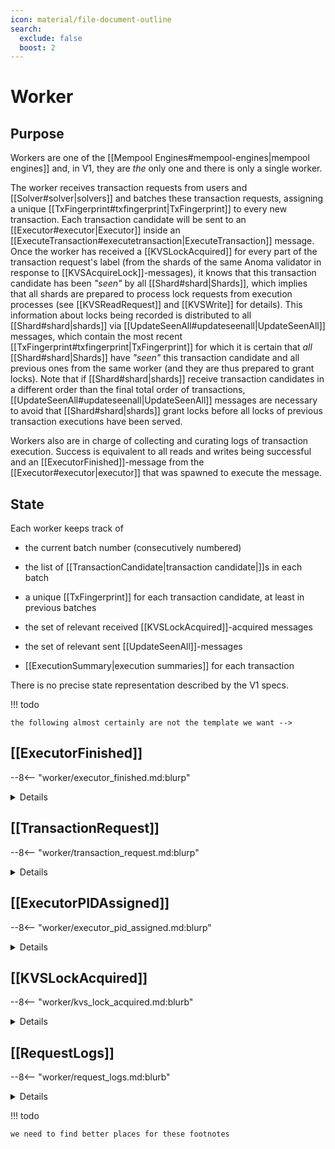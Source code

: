 ```yaml
---
icon: material/file-document-outline
search:
  exclude: false
  boost: 2
---
```


# Worker

## Purpose

Workers are one of the [[Mempool Engines#mempool-engines|mempool engines]]
and, in V1, they are _the_ only one and there is only a single worker.

<!--[^4]-->
The worker receives transaction requests from users and
[[Solver#solver|solvers]] and batches these transaction requests, assigning a
unique [[TxFingerprint#txfingerprint|TxFingerprint]] to every new transaction.
Each transaction candidate will be sent to an [[Executor#executor|Executor]]
inside an [[ExecuteTransaction#executetransaction|ExecuteTransaction]] message.
Once the worker has received a [[KVSLockAcquired]] for every part of the
transaction request's label (from the shards of the same Anoma validator in
response to [[KVSAcquireLock]]-messages), it knows that this transaction
candidate has been _"seen"_ by all [[Shard#shard|Shards]], which implies that
all shards are prepared to process lock requests from execution processes (see
[[KVSReadRequest]] and [[KVSWrite]] for details). This information about locks
being recorded is distributed to all [[Shard#shard|shards]] via
[[UpdateSeenAll#updateseenall|UpdateSeenAll]] messages, which contain the most
recent [[TxFingerprint#txfingerprint|TxFingerprint]] for which it is certain
that _all_ [[Shard#shard|Shards]] have _"seen"_ this transaction candidate and
all previous ones from the same worker (and they are thus prepared to grant
locks). Note that if [[Shard#shard|shards]] receive transaction candidates in a
different order than the final total order of transactions,
[[UpdateSeenAll#updateseenall|UpdateSeenAll]] messages are necessary to avoid
that [[Shard#shard|shards]] grant locks before all locks of previous transaction
executions have been served.

Workers also are in charge of collecting and curating logs of transaction
execution. Success is equivalent to all reads and writes being successful and an
[[ExecutorFinished]]-message from the [[Executor#executor|executor]] that was
spawned to execute the message.
<!--[^6]-->
<!--ᚦ from v2 onward, we signed summaries -->

<!--ᚦ additionally, workers might send
batched sets of read write lables to shards---which might be _empty_!
- similarly/alternatively (?), updateseenall might also be only sent
  once per batch (to avoid the number of messages passed)
- KVSAcquireLock could be send by worker instead of execution
  at least in principle
-->

## State

Each worker keeps track of

- the current batch number (consecutively numbered)

- the list of [[TransactionCandidate|transaction candidate|]]s in each batch

- a unique [[TxFingerprint]] for each transaction candidate,
  at least in previous batches

- the set of relevant received [[KVSLockAcquired]]-acquired messages

- the set of relevant sent [[UpdateSeenAll]]-messages

- [[ExecutionSummary|execution summaries]] for each transaction

There is no precise state representation described by the V1 specs.

!!! todo

    the following almost certainly are not the template we want -->

## [[ExecutorFinished]]

--8<-- "worker/executor_finished.md:blurp"

<details  markdown="1">
  <summary>Details</summary>
--8<-- "worker/executor_finished.md:details"
</details>

## [[TransactionRequest]]

--8<-- "worker/transaction_request.md:blurp"

<details  markdown="1">
  <summary>Details</summary>
--8<-- "worker/transaction_request.md:details"
</details>

## [[ExecutorPIDAssigned]]

--8<-- "worker/executor_pid_assigned.md:blurp"

<details  markdown="1">
  <summary>Details</summary>
--8<-- "worker/executor_pid_assigned.md:details"
</details>

## [[KVSLockAcquired]]

--8<-- "worker/kvs_lock_acquired.md:blurb"

<details  markdown="1">
  <summary>Details</summary>
--8<-- "worker/kvs_lock_acquired.md:details"
</details>

## [[RequestLogs]]

--8<-- "worker/request_logs.md:blurb"

<details  markdown="1">
  <summary>Details</summary>
--8<-- "worker/request_logs.md:details"
</details>

<!--
## [`NewTransaction`](worker/new_transaction.md)

from Worker may trigger:

- `WorkerHashAvailable` → Primary
  --8<-- "./primary/worker_hash_available.md:blurb"
-->

<!--
## [`WorkerHashFingerprint`](worker/worker_hash_fingerprint.md)

from Worker may trigger:

- `WorkerHashAvailable` → Primary
  --8<-- "./primary/worker_hash_available.md:blurb"
-->

!!! todo

    we need to find better places for these footnotes

[^1]: It might be too expensive to check from genesis;
    transaction requests could have a parameter for
    how long the duplicate check is active.

[^2]: This condidtion can be added to avoid
    too many waiting/idling executor processes.
    (This comes at the price of a sliver of
    additional latencey for the first transactions in a batch.)
    Note that this cannot lead to deadlocks
    as the lock acquisition messages
    (KVSAcquireLock,KVSLockAcquired,UpdateSeenAll)
    are completely independent of spawning transactions.
    In more detail,
    if we were missing a KVSAcquireLock message for a transaction,
    the executor could not start operating (even if it is spawned).

[^3]: This can be done by use of a executor process supervisor
    in the implementation.

[^4]: In all future versions of Anoma,
    workers will be organized around primaries;
    however, in V1, we can omit primaries as they do not serve any purpose.
    In V1, there is only a single worker,
    which can be though of as featuring also as its primary.

[^5]: In future versions,
    IO is output of results from the responsible workers
    (and their fellow/mirror workers) to some fixed address.
    Inputs may allow for non-trivial validator inputs,
    according to a orthogonal protocol (an may fail deterministically).

[^6]: In V1,
    we report all the data about a single transaction back to the submitter
    as part of execution.
-->
